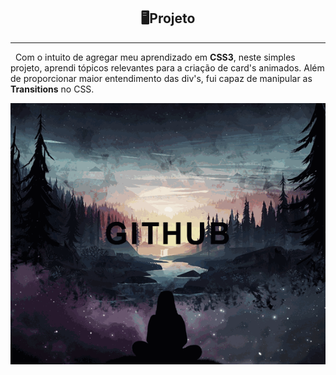 <h2 align="center"> 🖥Projeto</h2>

--------

&nbsp;&nbsp;Com o intuito de agregar meu aprendizado em <b>CSS3</b>, neste simples projeto, aprendi tópicos relevantes para a criação de card's animados. Além de proporcionar maior entendimento das div's, fui capaz de manipular as <b>Transitions</b> no CSS.  

<p align="center">
  <img src="https://github.com/MariliaMSiqueira/Animated-Card/blob/master/animated-card.gif" />
</p>

